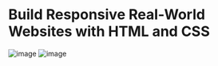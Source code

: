 # Build Responsive Real-World Websites with HTML and CSS
![image](https://user-images.githubusercontent.com/73959716/179290526-06ee92a0-dfd3-41d0-8fce-e92f2c1d3613.png)
![image](https://user-images.githubusercontent.com/73959716/179290560-f510390b-b032-46fa-a443-49af6d1cd8c2.png)
